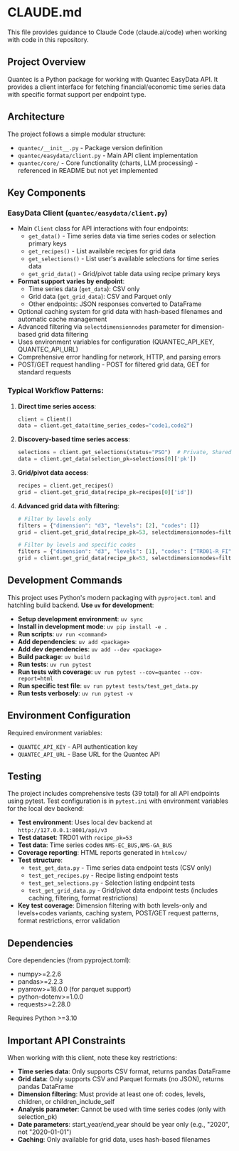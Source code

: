 # CLAUDE.md

This file provides guidance to Claude Code (claude.ai/code) when working with code in this repository.

## Project Overview

Quantec is a Python package for working with Quantec EasyData API. It provides a client interface for fetching financial/economic time series data with specific format support per endpoint type.

## Architecture

The project follows a simple modular structure:

- `quantec/__init__.py` - Package version definition
- `quantec/easydata/client.py` - Main API client implementation
- `quantec/core/` - Core functionality (charts, LLM processing) - referenced in README but not yet implemented

## Key Components

### EasyData Client (`quantec/easydata/client.py`)
- Main `Client` class for API interactions with four endpoints:
  - `get_data()` - Time series data via time series codes or selection primary keys
  - `get_recipes()` - List available recipes for grid data
  - `get_selections()` - List user's available selections for time series data
  - `get_grid_data()` - Grid/pivot table data using recipe primary keys
- **Format support varies by endpoint**: 
  - Time series data (`get_data`): CSV only
  - Grid data (`get_grid_data`): CSV and Parquet only  
  - Other endpoints: JSON responses converted to DataFrame
- Optional caching system for grid data with hash-based filenames and automatic cache management
- Advanced filtering via `selectdimensionnodes` parameter for dimension-based grid data filtering
- Uses environment variables for configuration (QUANTEC_API_KEY, QUANTEC_API_URL)
- Comprehensive error handling for network, HTTP, and parsing errors
- POST/GET request handling - POST for filtered grid data, GET for standard requests

### Typical Workflow Patterns:

1. **Direct time series access**:
   ```python
   client = Client()
   data = client.get_data(time_series_codes="code1,code2")
   ```

2. **Discovery-based time series access**:
   ```python
   selections = client.get_selections(status="PSO")  # Private, Shared, Open
   data = client.get_data(selection_pk=selections[0]['pk'])
   ```

3. **Grid/pivot data access**:
   ```python
   recipes = client.get_recipes()
   grid = client.get_grid_data(recipe_pk=recipes[0]['id'])
   ```

4. **Advanced grid data with filtering**:
   ```python
   # Filter by levels only
   filters = {"dimension": "d3", "levels": [2], "codes": []}
   grid = client.get_grid_data(recipe_pk=53, selectdimensionnodes=filters)
   
   # Filter by levels and specific codes
   filters = {"dimension": "d3", "levels": [1], "codes": ["TRD01-R_FI"]}
   grid = client.get_grid_data(recipe_pk=53, selectdimensionnodes=filters)
   ```

## Development Commands

This project uses Python's modern packaging with `pyproject.toml` and hatchling build backend. **Use `uv` for development**:

- **Setup development environment**: `uv sync`
- **Install in development mode**: `uv pip install -e .`
- **Run scripts**: `uv run <command>`
- **Add dependencies**: `uv add <package>`
- **Add dev dependencies**: `uv add --dev <package>`
- **Build package**: `uv build`
- **Run tests**: `uv run pytest`
- **Run tests with coverage**: `uv run pytest --cov=quantec --cov-report=html`
- **Run specific test file**: `uv run pytest tests/test_get_data.py`
- **Run tests verbosely**: `uv run pytest -v`

## Environment Configuration

Required environment variables:
- `QUANTEC_API_KEY` - API authentication key
- `QUANTEC_API_URL` - Base URL for the Quantec API

## Testing

The project includes comprehensive tests (39 total) for all API endpoints using pytest. Test configuration is in `pytest.ini` with environment variables for the local dev backend:

- **Test environment**: Uses local dev backend at `http://127.0.0.1:8001/api/v3`
- **Test dataset**: TRD01 with `recipe_pk=53`  
- **Test data**: Time series codes `NMS-EC_BUS,NMS-GA_BUS`
- **Coverage reporting**: HTML reports generated in `htmlcov/`
- **Test structure**:
  - `test_get_data.py` - Time series data endpoint tests (CSV only)
  - `test_get_recipes.py` - Recipe listing endpoint tests
  - `test_get_selections.py` - Selection listing endpoint tests
  - `test_get_grid_data.py` - Grid/pivot data endpoint tests (includes caching, filtering, format restrictions)
- **Key test coverage**: Dimension filtering with both levels-only and levels+codes variants, caching system, POST/GET request patterns, format restrictions, error validation

## Dependencies

Core dependencies (from pyproject.toml):
- numpy>=2.2.6
- pandas>=2.2.3
- pyarrow>=18.0.0 (for parquet support)
- python-dotenv>=1.0.0
- requests>=2.28.0

Requires Python >=3.10

## Important API Constraints

When working with this client, note these key restrictions:

- **Time series data**: Only supports CSV format, returns pandas DataFrame
- **Grid data**: Only supports CSV and Parquet formats (no JSON), returns pandas DataFrame  
- **Dimension filtering**: Must provide at least one of: codes, levels, children, or children_include_self
- **Analysis parameter**: Cannot be used with time series codes (only with selection_pk)
- **Date parameters**: start_year/end_year should be year only (e.g., "2020", not "2020-01-01")
- **Caching**: Only available for grid data, uses hash-based filenames
